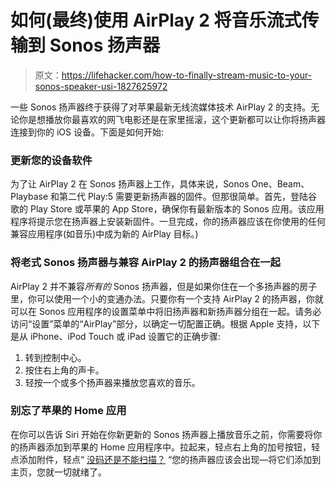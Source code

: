 # 如何(最终)使用 AirPlay 2 将音乐流式传输到 Sonos 扬声器

> 原文：<https://lifehacker.com/how-to-finally-stream-music-to-your-sonos-speaker-usi-1827625972>

一些 Sonos 扬声器终于获得了对苹果最新无线流媒体技术 AirPlay 2 的支持。无论你是想播放你最喜欢的网飞电影还是在家里摇滚，这个更新都可以让你将扬声器连接到你的 iOS 设备。下面是如何开始:



### **更新您的设备软件**

为了让 AirPlay 2 在 Sonos 扬声器上工作，具体来说，Sonos One、Beam、Playbase 和第二代 Play:5 需要更新扬声器的固件。但那很简单。首先，登陆谷歌的 Play Store 或苹果的 App Store，确保你有最新版本的 Sonos 应用。该应用程序将提示您在扬声器上安装新固件。一旦完成，你的扬声器应该在你使用的任何兼容应用程序(如音乐)中成为新的 AirPlay 目标。)

### **将老式 Sonos 扬声器与兼容 AirPlay 2 的扬声器组合在一起**

AirPlay 2 并不兼容*所有的* Sonos 扬声器，但是如果你住在一个多扬声器的房子里，你可以使用一个小的变通办法。只要你有一个支持 AirPlay 2 的扬声器，你就可以在 Sonos 应用程序的设置菜单中将旧扬声器和新扬声器分组在一起。请务必访问“设置”菜单的“AirPlay”部分，以确定一切配置正确。根据 Apple 支持，以下是从 iPhone、iPod Touch 或 iPad 设置它的正确步骤:

1.  转到控制中心。
2.  按住右上角的声卡。
3.  轻按一个或多个扬声器来播放您喜欢的音乐。

### 别忘了苹果的 Home 应用

在你可以告诉 Siri 开始在你新更新的 Sonos 扬声器上播放音乐之前，你需要将你的扬声器添加到苹果的 Home 应用程序中。拉起来，轻点右上角的加号按钮，轻点添加附件，轻点“ [没码还是不能扫描？](https://support.sonos.com/s/article/1230?language=en) “您的扬声器应该会出现—将它们添加到主页，您就一切就绪了。